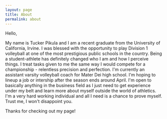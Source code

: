 ```yaml
---
layout: page
title: About
permalink: about
---
```


Hello,

  My name is Tucker Pikula and I am a recent graduate from the University of California, Irvine.  I was blessed with the opportunity to play Division 1 volleyball at one of the most prestigious public schools in the country.  Being a student-athlete has definitely changed who I am and how I perceive things.  I treat tasks given to me the same way I would compete for a championship - relentless precision and perfection.  I'm currently an assistant varsity volleyball coach for Mater Dei high school.  I'm hoping to lineup a job or intership after the season ends around April.  I'm open to basically anything in the business field as I just need to get experience under my belt and learn more about myself outside the world of athletics.  I'm a very hard working individual and all I need is a chance to prove myself.  Trust me, I won't disappoint you.

Thanks for checking out my page!
